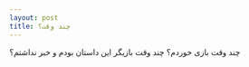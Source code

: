 ```yaml
---
layout: post
title: چند وقت؟
---
```


چند وقت بازی خوردم؟ چند وقت بازیگر این داستان بودم و خبر نداشتم؟
